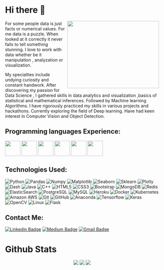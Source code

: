 <div style="inline">
<h1> Hi there 👋 </h1>
<img src="https://storage.googleapis.com/kaggle-forum-message-attachments/703594/14673/DATAAC.jpeg" width="300px" height="220px" align="right">
<p> For some people data is just facts or numerical values. For me data is a puzzle. When looked at it correctly it never fails to tell something stunning. I love to work with data whether be it manipulation , analyzation or visualization.</p>
  
<p> My specialties include undying curiosity and constant handwork. After discovering my passion for Data Science , I gathered skills in data analytics and visualization ,basics of statistical and mathematical inferences. Followed by Machine learning Algorithms. I have rigorously practiced my skills in various projects and hackathons.
Currently exploring the field of Deep learning. Have had keen interest in Computer Vision and Object Detection. </p>
</div>

<p style="inline">

## Programming languages Experience: 
<div style="inline">
<img src="https://seeklogo.com/images/C/c-logo-1B1817C041-seeklogo.com.png" width="50px" height="50px">
<img src="https://seeklogo.com/images/C/c-programming-language-logo-9B32D017B1-seeklogo.com.png" width="50px" height="50px">
<img src="https://seeklogo.com/images/P/python-logo-A32636CAA3-seeklogo.com.png" width="50px" height="50px">
<img src="https://www.r-project.org/logo/Rlogo.png" width="50px" height="50px">  
<img src="https://banner2.cleanpng.com/20180703/yrf/kisspng-matlab-simulink-signal-processing-programming-lang-cube-island-online-survival-3d-5b3b394d2f1946.2068935715306079491929.jpg" width="50px" height="50px">  
<img src="https://cpng.pikpng.com/pngl/s/204-2047555_datei-java-logo-svg-java-logo-svg-clipart.png" width="50px" height="50px">    
</div>

## Technologies Used: 
![Python](https://img.shields.io/badge/-Python-black?style=flat-square&logo=Python)
![Pandas](https://img.shields.io/badge/-Pandas-green?style=flat-square&logo=Pandas)
![Numpy](https://img.shields.io/badge/-Numpy-grey?style=flat-square&logo=Numpy)
![Matplotlib](https://img.shields.io/badge/-Matplotlib-red?style=flat-square&logo=Matplotlib)
![Seaborn](https://img.shields.io/badge/-Seaborn-red?style=flat-square&logo=Seaborn)
![Sklearn](https://img.shields.io/badge/-Sklearn-black?style=flat-square&logo=Sklearn)
![Plotly](https://img.shields.io/badge/-Plotly-blue?style=flat-square&logo=Plotly)
![Dash](https://img.shields.io/badge/-Dash-black?style=flat-square&logo=Dash)
![Java](https://img.shields.io/badge/-java-E34A86?style=flat-square&logo=java)
![C++](https://img.shields.io/badge/-C++-00599C?style=flat-square&logo=c)
![HTML5](https://img.shields.io/badge/-HTML5-E34F26?style=flat-square&logo=html5&logoColor=white)
![CSS3](https://img.shields.io/badge/-CSS3-1572B6?style=flat-square&logo=css3)
![Bootstrap](https://img.shields.io/badge/-Bootstrap-563D7C?style=flat-square&logo=bootstrap)
![MongoDB](https://img.shields.io/badge/-MongoDB-black?style=flat-square&logo=mongodb)
![Redis](https://img.shields.io/badge/-Redis-black?style=flat-square&logo=Redis)
![ElasticSearch](https://img.shields.io/badge/-ElasticSearch-005571?style=flat-square&logo=elasticsearch)
![PostgreSQL](https://img.shields.io/badge/-PostgreSQL-336791?style=flat-square&logo=postgresql)
![MySQL](https://img.shields.io/badge/-MySQL-black?style=flat-square&logo=mysql)
![Heroku](https://img.shields.io/badge/-Heroku-430098?style=flat-square&logo=heroku)
![Docker](https://img.shields.io/badge/-Docker-black?style=flat-square&logo=docker)
![Kubernetes](https://img.shields.io/badge/-kuberentes-orange?style=flat-square&logo=kubernetes)
![Amazon AWS](https://img.shields.io/badge/Amazon%20AWS-232F3E?style=flat-square&logo=amazon-aws)
![Git](https://img.shields.io/badge/-Git-black?style=flat-square&logo=git)
![GitHub](https://img.shields.io/badge/-GitHub-181717?style=flat-square&logo=github)
![Anaconda](https://img.shields.io/badge/-Anaconda-darkblue?style=flat-square&logo=Anaconda)
![Tensorflow](https://img.shields.io/badge/-Tensorflow-darkgreen?style=flat-square&logo=Tensorflow)
![Keras](https://img.shields.io/badge/-Keras-grey?style=flat-square&logo=Keras)
![OpenCV](https://img.shields.io/badge/-OpenCV-green?style=flat-square&logo=OpenCV)
![Linux](https://img.shields.io/badge/-Linux-blue?style=flat-square&logo=Linux)
![Flask](https://img.shields.io/badge/-Flask-yellow?style=flat-square&logo=Flask)
</p>

## Contact Me:
[![Linkedin Badge](https://img.shields.io/badge/-mitultandon-blue?style=flat-square&logo=Linkedin&logoColor=white&link=https://www.linkedin.com/in/mitul-tandon-240842177/)](https://www.linkedin.com/in/mitul-tandon-240842177/)
[![Medium Badge](https://img.shields.io/badge/-@mitultandon-03a57a?style=flat-square&labelColor=000000&logo=Medium&link=https://medium.com/@mitultandon)](https://medium.com/@mitultandon)
[![Gmail Badge](https://img.shields.io/badge/-mitultandon@gmail.com-c14438?style=flat-square&logo=Gmail&logoColor=white&link=mailto:mitultandon@gmail.com)](mailto:mitultandon@gmail.com)
  
<!-- <p>Side Skills :- 
<br> 
1) Technical Writing <br>
2) Website Development ( Backend - Flask Framework | Front end for ML - Plotly ) <br> 
3) Graphic Designing ( Software's/Tools - Adobe Photoshop , Illustrator , Canva ) <br> 
</p> -->
<h1> Github Stats </h1>
<p align="center">
  <img src ="https://github-readme-stats.vercel.app/api?username=mitul01&show_icons=true&count_private=true&theme=darcula&hide_border=true&hide=issues,contribs&bg_color=00000000">
  <img src ="https://github-readme-stats.vercel.app/api/top-langs/?username=mitul01&layout=compact&hide_border=true&theme=darcula&bg_color=00000000&langs_count=6&hide=jupyter%20notebook,tex,css,php">
  <img src ="https://github-readme-streak-stats.herokuapp.com?user=mitul01&theme=darcula&hide_border=true&background=FFFFFF00">
  <br>
  <br>
</p>
<!--
**mitul01/mitul01** is a ✨ _special_ ✨ repository because its `README.md` (this file) appears on your GitHub profile.
-->

